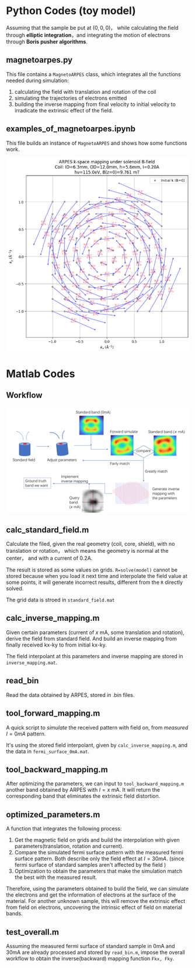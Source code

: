 # Python Codes (toy model)
Assuming that the sample be put at $(0,0,0)$， while calculating the field through **elliptic integration**，and integrating the motion of electrons through **Boris pusher algorithms**.

## magnetoarpes.py
This file contains a `MagnetoARPES` class, which integrates all the functions needed during simulation: 
1. calculating the field with translation and rotation of the coil
2. simulating the trajectories of electrons emitted
3. building the inverse mapping from final velocity to initial velocity to irradicate the extrinsic effect of the field.

## examples_of_magnetoarpes.ipynb
This file builds an instance of `MagnetoARPES` and shows how some functions work.

![](./figures/plot_k_mapping.png)

# Matlab Codes
## Workflow
![](./figures/workflow.png)
## calc_standard_field.m
Calculate the filed, given the real geometry (coil, core, shield), with no translation or rotation， which means the geometry is normal at the center， and with a current of 0.2A. 

The result is stored as some values on grids. `R=solve(model)` cannot be stored because when you load it next time and interpolate the field value at some points, it will generate incorrect results, different from the `R` directly solved.

The grid data is stroed in `standard_field.mat`

## calc_inverse_mapping.m
Given certain parameters (current of $x$ mA, some translation and rotation), derive the field from standard field. And build an inverse mapping from finally received kx-ky to from initial kx-ky. 

The field interpolant at this parameters and inverse mapping are stored in `inverse_mapping.mat`.

## read_bin
Read the data obtained by ARPES, stored in .bin files.

## tool_forward_mapping.m
A quick script to *simulate* the received pattern with field on, from *measured* $I=0mA$ pattern. 

It's using the stored field interpolant, given by `calc_inverse_mapping.m`, and the data in `fermi_surface_0mA.mat`.

## tool_backward_mapping.m
After optimizing the parameters, we can input to `tool_backward_mapping.m` another band obtained by ARPES with $I=x$ mA. It will return the corresponding band that eliminates the extrinsic field distortion. 

## optimized_parameters.m
A function that integrates the following process:
1. Get the magnetic field on grids and build the interpolation with given parameters(translation, rotation and current).
2. Compare the simulated fermi surface pattern with the measured fermi surface pattern. Both describe only the field effect at $I=30mA$. (since fermi surface of standard samples aren't affected by the field )
3. Optimization to obtain the parameters that make the simulation match the best with the measured result.

Therefore, using the parameters obtained to build the field, we can simulate the electrons and get the information of electrons at the surface of the material. For another unknown sample, this will remove the extrinsic effect from field on electrons, uncovering the intrinsic effect of field on material bands.

## test_overall.m
Assuming the measured fermi surface of standard sample in 0mA and 30mA are already processed and stored by `read_bin.m`, impose the overall workflow to obtain the inverse(backward) mapping function `Fkx, Fky`.